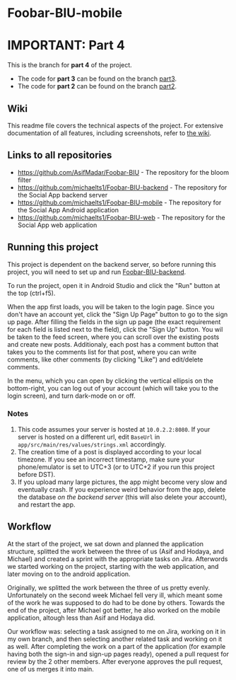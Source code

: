 # Foobar-BIU-mobile

# IMPORTANT: Part 4
This is the branch for **part 4** of the project.
* The code for **part 3** can be found on the branch [part3](https://github.com/michaelts1/Foobar-BIU-mobile/tree/part3).
* The code for **part 2** can be found on the branch [part2](https://github.com/michaelts1/Foobar-BIU-mobile/tree/part2).

## Wiki
This readme file covers the technical aspects of the project. For extensive documentation of all features, including screenshots, refer to [the wiki](https://github.com/michaelts1/Foobar-BIU-mobile/wiki).

## Links to all repositories
* https://github.com/AsifMadar/Foobar-BIU - The repository for the bloom filter
* https://github.com/michaelts1/Foobar-BIU-backend - The repository for the Social App backend server
* https://github.com/michaelts1/Foobar-BIU-mobile - The repository for the Social App Android application
* https://github.com/michaelts1/Foobar-BIU-web - The repository for the Social App web application

## Running this project
This project is dependent on the backend server, so before running this project, you will need to set up and run [Foobar-BIU-backend](https://github.com/michaelts1/Foobar-BIU-backend).

To run the project, open it in Android Studio and click the "Run" button at the top (ctrl+f5).

When the app first loads, you will be taken to the login page. Since you don't have an account yet, click the "Sign Up Page" button to go to the sign up page. After filling the fields in the sign up page (the exact requirement for each field is listed next to the field), click the "Sign Up" button. You wil be taken to the feed screen, where you can scroll over the existing posts and create new posts. Additionaly, each post has a comment button that takes you to the comments list for that post, where you can write comments, like other comments (by clicking "Like") and edit/delete comments.

In the menu, which you can open by clicking the vertical ellipsis on the bottom-right, you can log out of your account (which will take you to the login screen), and turn dark-mode on or off.

### Notes
1. This code assumes your server is hosted at `10.0.2.2:8080`. If your server is hosted on a different url, edit `BaseUrl` in `app/src/main/res/values/strings.xml` accordingly.
2. The creation time of a post is displayed according to your local timezone. If you see an incorrect timestamp, make sure your phone/emulator is set to UTC+3 (or to UTC+2 if you run this project before DST).
3. If you upload many large pictures, the app might become very slow and eventually crash. If you experience weird behavior from the app, delete the database *on the backend server* (this will also delete your account), and restart the app.

## Workflow
At the start of the project, we sat down and planned the application structure, splitted the work between the three of us (Asif and Hodaya, and Michael) and created a sprint with the appropriate tasks on Jira. Afterwords we started working on the project, starting with the web application, and later moving on to the android application.

Originally, we splitted the work between the three of us pretty evenly. Unfortunately on the second week Michael fell very ill, which meant some of the work he was supposed to do had to be done by others. Towards the end of the project, after Michael got better, he also worked on the mobile application, altough less than Asif and Hodaya did.

Our workflow was: selecting a task assigned to me on Jira, working on it in my own branch, and then selecting another related task and working on it as well. After completing the work on a part of the application (for example having both the sign-in and sign-up pages ready), opened a pull request for review by the 2 other members. After everyone approves the pull request, one of us merges it into main.
